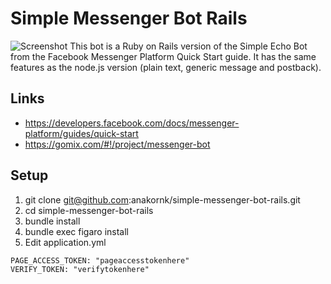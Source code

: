 # Simple Messenger Bot Rails

![Screenshot](https://user-images.githubusercontent.com/8156002/30251197-5d9663f0-968d-11e7-9eec-734196f5e51a.png)
This bot is a Ruby on Rails version of the Simple Echo Bot from the Facebook Messenger Platform Quick Start guide. It has the same features as the node.js version (plain text, generic message and postback).

## Links
- https://developers.facebook.com/docs/messenger-platform/guides/quick-start
- https://gomix.com/#!/project/messenger-bot

## Setup
1) git clone git@github.com:anakornk/simple-messenger-bot-rails.git
2) cd simple-messenger-bot-rails
3) bundle install
4) bundle exec figaro install
5) Edit application.yml
~~~~
PAGE_ACCESS_TOKEN: "pageaccesstokenhere"
VERIFY_TOKEN: "verifytokenhere"
~~~~

